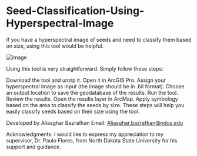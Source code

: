 # Seed-Classification-Using-Hyperspectral-Image

If you have a hyperspectral image of seeds and need to classify them based on size, using this tool would be helpful.


![image](https://github.com/AliBgisrs/Seed-Classification-Using-Hyperspectral-Image/assets/109620013/b2928eeb-a022-44ef-b09c-0370515b4014)


Using this tool is very straightforward. Simply follow these steps:

Download the tool and unzip it.
Open it in ArcGIS Pro.
Assign your hyperspectral image as input (the image should be in .bil format).
Choose an output location to save the geodatabase of the results.
Run the tool.
Review the results.
Open the results layer in ArcMap.
Apply symbology based on the area to classify the seeds by size.
These steps will help you easily classify seeds based on their size using the tool.

Developed by Aliasghar Bazrafkan
Email: Aliasghar.bazrafkan@ndus.edu

Acknowledgments:
I would like to express my appreciation to my supervisor, Dr. Paulo Flores, from North Dakota State University for his support and guidance.
